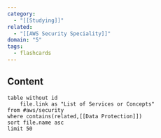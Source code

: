 ```yaml
---
category:
  - "[[Studying]]"
related:
  - "[[AWS Security Speciality]]"
domain: "5"
tags:
  - flashcards
---
```

## Content

```dataview
table without id
	file.link as "List of Services or Concepts"
from #aws/security 
where contains(related,[[Data Protection]])
sort file.name asc
limit 50
```
